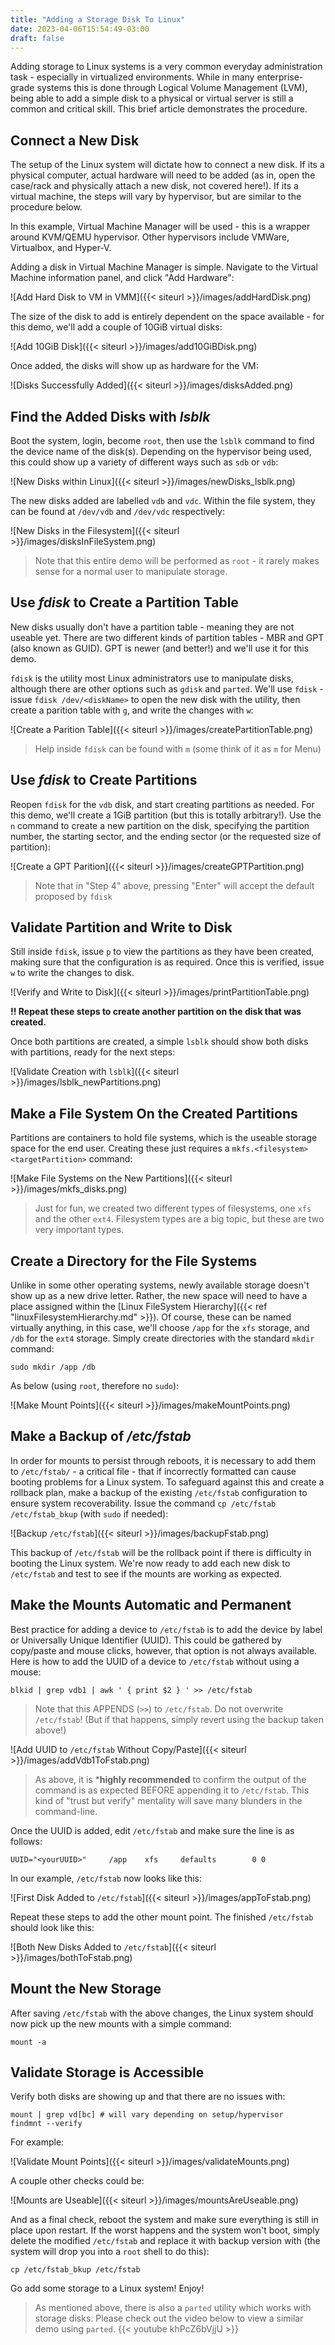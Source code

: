 ```yaml
---
title: "Adding a Storage Disk To Linux"
date: 2023-04-06T15:54:49-03:00
draft: false
---
```


Adding storage to Linux systems is a very common everyday administration task - especially in virtualized environments.  While in many enterprise-grade systems this is done through Logical Volume Management (LVM), being able to add a simple disk to a physical or virtual server is still a common and critical skill.  This brief article demonstrates the procedure.

## Connect a New Disk

The setup of the Linux system will dictate how to connect a new disk.  If its a physical computer, actual hardware will need to be added (as in, open the case/rack and physically attach a new disk, not covered here!).  If its a virtual machine, the steps will vary by hypervisor, but are similar to the procedure below.  

In this example, Virtual Machine Manager will be used - this is a wrapper around KVM/QEMU hypervisor.  Other hypervisors include VMWare, Virtualbox, and Hyper-V.  

Adding a disk in Virtual Machine Manager is simple.  Navigate to the Virtual Machine information panel, and click "Add Hardware":

![Add Hard Disk to VM in VMM]({{< siteurl >}}/images/addHardDisk.png)

The size of the disk to add is entirely dependent on the space available - for this demo, we'll add a couple of 10GiB virtual disks:

![Add 10GiB Disk]({{< siteurl >}}/images/add10GiBDisk.png)

Once added, the disks will show up as hardware for the VM:

![Disks Successfully Added]({{< siteurl >}}/images/disksAdded.png)

## Find the Added Disks with *lsblk*

Boot the system, login, become `root`, then use the `lsblk` command to find the device name of the disk(s).  Depending on the hypervisor being used, this could show up a variety of different ways such as `sdb` or `vdb`:

![New Disks within Linux]({{< siteurl >}}/images/newDisks_lsblk.png)

The new disks added are labelled `vdb` and `vdc`.  Within the file system, they can be found at `/dev/vdb` and `/dev/vdc` respectively:

![New Disks in the Filesystem]({{< siteurl >}}/images/disksInFileSystem.png)

> Note that this entire demo will be performed as `root` - it rarely makes sense for a normal user to manipulate storage.

## Use *fdisk* to Create a Partition Table

New disks usually don't have a partition table - meaning they are not useable yet.  There are two different kinds of partition tables - MBR and GPT (also known as GUID).  GPT is newer (and better!) and we'll use it for this demo.  

`fdisk` is the utility most Linux administrators use to manipulate disks, although there are other options such as `gdisk` and `parted`.  We'll use `fdisk` - issue `fdisk /dev/<diskName>` to open the new disk with the utility, then create a parition table with `g`, and write the changes with `w`:

![Create a Parition Table]({{< siteurl >}}/images/createPartitionTable.png)

> Help inside `fdisk` can be found with `m` (some think of it as `m` for Menu)

## Use *fdisk* to Create Partitions

Reopen `fdisk` for the `vdb` disk, and start creating partitions as needed.  For this demo, we'll create a 1GiB partition (but this is totally arbitrary!).  Use the `n` command to create a new partition on the disk, specifying the partition number, the starting sector, and the ending sector (or the requested size of partition):

![Create a GPT Parition]({{< siteurl >}}/images/createGPTPartition.png)

> Note that in "Step 4" above, pressing "Enter" will accept the default proposed by `fdisk` 

## Validate Partition and Write to Disk

Still inside `fdisk`, issue `p` to view the partitions as they have been created, making sure that the configuration is as required.  Once this is verified, issue `w` to write the changes to disk.

![Verify and Write to Disk]({{< siteurl >}}/images/printPartitionTable.png)

**!! Repeat these steps to create another partition on the disk that was created.**

Once both partitions are created, a simple `lsblk` should show both disks with partitions, ready for the next steps:

![Validate Creation with `lsblk`]({{< siteurl >}}/images/lsblk_newPartitions.png)

## Make a File System On the Created Partitions

Partitions are containers to hold file systems, which is the useable storage space for the end user.  Creating these just requires a `mkfs.<filesystem> <targetPartition>` command:

![Make File Systems on the New Partitions]({{< siteurl >}}/images/mkfs_disks.png)

> Just for fun, we created two different types of filesystems, one `xfs` and the other `ext4`.  Filesystem types are a big topic, but these are two very important types.

## Create a Directory for the File Systems

Unlike in some other operating systems, newly available storage doesn't show up as a new drive letter.  Rather, the new space will need to have a place assigned within the [Linux FileSystem Hierarchy]({{< ref "linuxFilesystemHierarchy.md" >}}).   Of course, these can be named virtually anything, in this case, we'll choose `/app` for the `xfs` storage, and `/db` for the `ext4` storage.  Simply create directories with the standard `mkdir` command:

```shell
sudo mkdir /app /db
```

As below (using `root`, therefore no `sudo`):

![Make Mount Points]({{< siteurl >}}/images/makeMountPoints.png)

## Make a Backup of */etc/fstab*

In order for mounts to persist through reboots, it is necessary to add them to `/etc/fstab/` - a critical file - that if incorrectly formatted can cause booting problems for a Linux system.  To safeguard against this and create a rollback plan, make a backup of the existing `/etc/fstab` configuration to ensure system recoverability.  Issue the command `cp /etc/fstab /etc/fstab_bkup` (with `sudo` if needed):

![Backup `/etc/fstab`]({{< siteurl >}}/images/backupFstab.png)

This backup of `/etc/fstab` will be the rollback point if there is difficulty in booting the Linux system.  We're now ready to add each new disk to `/etc/fstab` and test to see if the mounts are working as expected.

## Make the Mounts Automatic and Permanent

Best practice for adding a device to `/etc/fstab` is to add the device by label or Universally Unique Identifier (UUID).  This could be gathered by copy/paste and mouse clicks, however, that option is not always available.  Here is how to add the UUID of a device to `/etc/fstab` without using a mouse:

``` shell
blkid | grep vdb1 | awk ' { print $2 } ' >> /etc/fstab
```

> Note that this APPENDS (`>>`) to `/etc/fstab`.  Do not overwrite `/etc/fstab`! (But if that happens, simply revert using the backup taken above!)

![Add UUID to `/etc/fstab` Without Copy/Paste]({{< siteurl >}}/images/addVdb1ToFstab.png)

> As above, it is ***highly recommended** to confirm the output of the command is as expected BEFORE appending it to `/etc/fstab`.  This kind of "trust but verify" mentality will save many blunders in the command-line.

Once the UUID is added, edit `/etc/fstab` and make sure the line is as follows:

``` shell
UUID="<yourUUID>"     /app    xfs     defaults        0 0
```

In our example, `/etc/fstab` now looks like this:

![First Disk Added to `/etc/fstab`]({{< siteurl >}}/images/appToFstab.png)

Repeat these steps to add the other mount point.  The finished `/etc/fstab` should look like this:

![Both New Disks Added to `/etc/fstab`]({{< siteurl >}}/images/bothToFstab.png)

## Mount the New Storage

After saving `/etc/fstab` with the above changes, the Linux system should now pick up the new mounts with a simple command:

``` shell
mount -a
```

## Validate Storage is Accessible

Verify both disks are showing up and that there are no issues with:
``` shell
mount | grep vd[bc] # will vary depending on setup/hypervisor
findmnt --verify
```

For example:

![Validate Mount Points]({{< siteurl >}}/images/validateMounts.png)

A couple other checks could be:

![Mounts are Useable]({{< siteurl >}}/images/mountsAreUseable.png)

And as a final check, reboot the system and make sure everything is still in place upon restart.  If the worst happens and the system won't boot, simply delete the modified `/etc/fstab` and replace it with backup version with (the system will drop you into a `root` shell to do this):

``` shell
cp /etc/fstab_bkup /etc/fstab
```

Go add some storage to a Linux system! Enjoy!

> As mentioned above, there is also a `parted` utility which works with storage disks.  Please check out the video below to view a similar demo using `parted`.
{{< youtube khPcZ6bVjjU  >}}
